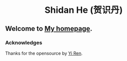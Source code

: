 
<h1 align="center">
Shidan He (贺识丹)
</h1>

## Welcome to [My homepage](https://daniellahe.github.io/).

### Acknowledges

Thanks for the opensource by [Yi Ren](https://rayeren.github.io/).

